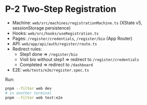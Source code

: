 # P-2 Two-Step Registration

- Machine: `web/src/machines/registrationMachine.ts` (XState v5, sessionStorage persistence)
- Hooks: `web/src/hooks/useRegistration.ts`
- Pages: `/register/credentials`, `/register/bio` (App Router)
- API: `web/app/api/auth/register/route.ts`
- Redirect rules:
  - Step1 done ⇒ `/register/bio`
  - Visit bio without step1 ⇒ redirect to `/register/credentials`
  - Completed ⇒ redirect to `/dashboard`
- E2E: `web/tests/e2e/register.spec.ts`

Run:
```bash
pnpm --filter web dev
# in another terminal
pnpm --filter web test:e2e
```
